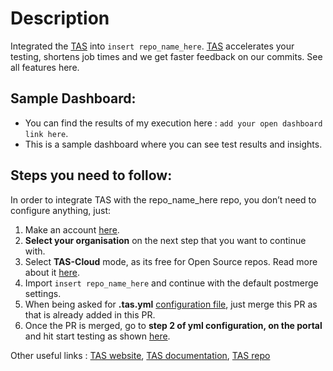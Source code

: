 # Description

Integrated the [TAS](https://www.lambdatest.com/test-at-scale) into `insert repo_name_here`. [TAS](https://www.lambdatest.com/test-at-scale) accelerates your testing, shortens job times and we get faster feedback on our commits. See all features here.

## Sample Dashboard:
- You can find the results of my execution here : `add your open dashboard link here`. 
- This is a sample dashboard where you can see test results and insights.

## Steps you need to follow:
In order to integrate TAS with the repo_name_here repo, you don’t need to configure anything, just:

1. Make an account [here](https://tas.lambdatest.com/login). 
2. **Select your organisation** on the next step that you want to continue with.
3. Select **TAS-Cloud** mode, as its free for Open Source repos. Read more about it [here](https://www.lambdatest.com/support/docs/tas-getting-started-integrating-your-first-repo).
4. Import `insert repo_name_here` and continue with the default postmerge settings. 
5. When being asked for **.tas.yml** [configuration file](https://www.lambdatest.com/support/docs/tas-configuring-tas-yml), just merge this PR as that is already added in this PR. 
6. Once the PR is merged, go to **step 2 of yml configuration, on the portal** and hit start testing as shown [here](https://www.lambdatest.com/support/docs/tas-configuring-tas-yml#next-steps).

Other useful links : [TAS website](https://www.lambdatest.com/test-at-scale), [TAS documentation](https://www.lambdatest.com/support/docs/tas-overview), [TAS repo](https://github.com/LambdaTest/test-at-scale)
